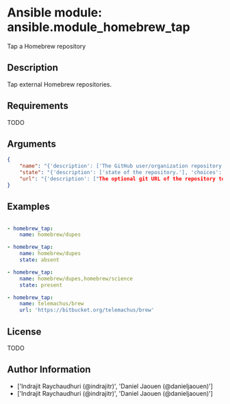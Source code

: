 # Ansible module: ansible.module_homebrew_tap


Tap a Homebrew repository

## Description

Tap external Homebrew repositories.

## Requirements

TODO

## Arguments

``` json
{
    "name": "{'description': ['The GitHub user/organization repository to tap.'], 'required': True, 'aliases': ['tap']}",
    "state": "{'description': ['state of the repository.'], 'choices': ['present', 'absent'], 'required': False, 'default': 'present'}",
    "url": "{'description': ["The optional git URL of the repository to tap. The URL is not assumed to be on GitHub, and the protocol doesn't have to be HTTP. Any location and protocol that git can handle is fine.", 'I(name) option may not be a list of multiple taps (but a single tap instead) when this option is provided.'], 'required': False, 'version_added': '2.2'}",
}
```

## Examples


``` yaml

- homebrew_tap:
    name: homebrew/dupes

- homebrew_tap:
    name: homebrew/dupes
    state: absent

- homebrew_tap:
    name: homebrew/dupes,homebrew/science
    state: present

- homebrew_tap:
    name: telemachus/brew
    url: 'https://bitbucket.org/telemachus/brew'

```

## License

TODO

## Author Information
  - ['Indrajit Raychaudhuri (@indrajitr)', 'Daniel Jaouen (@danieljaouen)']
  - ['Indrajit Raychaudhuri (@indrajitr)', 'Daniel Jaouen (@danieljaouen)']

